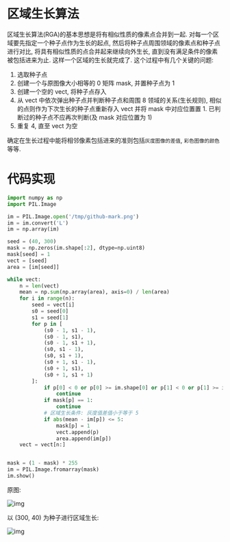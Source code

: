 # 区域生长算法

区域生长算法(RGA)的基本思想是将有相似性质的像素点合并到一起. 对每一个区域要先指定一个种子点作为生长的起点, 然后将种子点周围领域的像素点和种子点进行对比, 将具有相似性质的点合并起来继续向外生长, 直到没有满足条件的像素被包括进来为止. 这样一个区域的生长就完成了. 这个过程中有几个关键的问题:

1. 选取种子点
2. 创建一个与原图像大小相等的 0 矩阵 mask, 并置种子点为 1
3. 创建一个空的 vect, 将种子点存入
4. 从 vect 中依次弹出种子点并判断种子点和周围 8 领域的关系(生长规则), 相似的点则作为下次生长的种子点重新存入 vect 并将 mask 中对应位置置 1. 已判断过的种子点不应再次判断(及 mask 对应位置为 1)
5. 重复 4, 直至 vect 为空

确定在生长过程中能将相邻像素包括进来的准则包括`灰度图像的差值`, `彩色图像的颜色`等等.

# 代码实现

```py
import numpy as np
import PIL.Image

im = PIL.Image.open('/tmp/github-mark.png')
im = im.convert('L')
im = np.array(im)

seed = (40, 300)
mask = np.zeros(im.shape[:2], dtype=np.uint8)
mask[seed] = 1
vect = [seed]
area = [im[seed]]

while vect:
    n = len(vect)
    mean = np.sum(np.array(area), axis=0) / len(area)
    for i in range(n):
        seed = vect[i]
        s0 = seed[0]
        s1 = seed[1]
        for p in [
            (s0 - 1, s1 - 1),
            (s0 - 1, s1),
            (s0 - 1, s1 + 1),
            (s0, s1 - 1),
            (s0, s1 + 1),
            (s0 + 1, s1 - 1),
            (s0 + 1, s1),
            (s0 + 1, s1 + 1)
        ]:
            if p[0] < 0 or p[0] >= im.shape[0] or p[1] < 0 or p[1] >= im.shape[1]:
                continue
            if mask[p] == 1:
                continue
            # 区域生长条件: 灰度值差值小于等于 5
            if abs(mean - im[p]) <= 5:
                mask[p] = 1
                vect.append(p)
                area.append(im[p])
    vect = vect[n:]


mask = (1 - mask) * 255
im = PIL.Image.fromarray(mask)
im.show()
```

原图:

![img](/img/pil/rga/github-mark.png)

以 (300, 40) 为种子进行区域生长:

![img](/img/pil/rga/grow.png)
